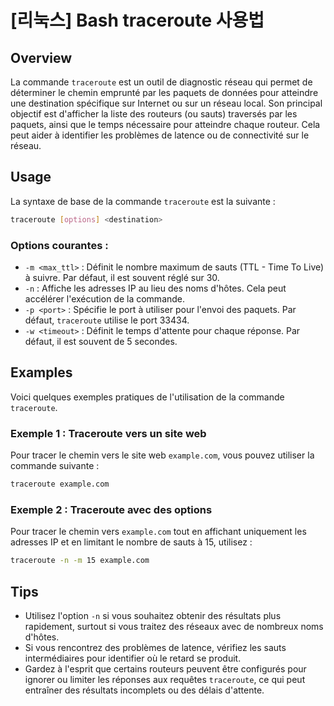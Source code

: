 # [리눅스] Bash traceroute 사용법

## Overview
La commande `traceroute` est un outil de diagnostic réseau qui permet de déterminer le chemin emprunté par les paquets de données pour atteindre une destination spécifique sur Internet ou sur un réseau local. Son principal objectif est d'afficher la liste des routeurs (ou sauts) traversés par les paquets, ainsi que le temps nécessaire pour atteindre chaque routeur. Cela peut aider à identifier les problèmes de latence ou de connectivité sur le réseau.

## Usage
La syntaxe de base de la commande `traceroute` est la suivante :

```bash
traceroute [options] <destination>
```

### Options courantes :
- `-m <max_ttl>` : Définit le nombre maximum de sauts (TTL - Time To Live) à suivre. Par défaut, il est souvent réglé sur 30.
- `-n` : Affiche les adresses IP au lieu des noms d'hôtes. Cela peut accélérer l'exécution de la commande.
- `-p <port>` : Spécifie le port à utiliser pour l'envoi des paquets. Par défaut, `traceroute` utilise le port 33434.
- `-w <timeout>` : Définit le temps d'attente pour chaque réponse. Par défaut, il est souvent de 5 secondes.

## Examples
Voici quelques exemples pratiques de l'utilisation de la commande `traceroute`.

### Exemple 1 : Traceroute vers un site web
Pour tracer le chemin vers le site web `example.com`, vous pouvez utiliser la commande suivante :

```bash
traceroute example.com
```

### Exemple 2 : Traceroute avec des options
Pour tracer le chemin vers `example.com` tout en affichant uniquement les adresses IP et en limitant le nombre de sauts à 15, utilisez :

```bash
traceroute -n -m 15 example.com
```

## Tips
- Utilisez l'option `-n` si vous souhaitez obtenir des résultats plus rapidement, surtout si vous traitez des réseaux avec de nombreux noms d'hôtes.
- Si vous rencontrez des problèmes de latence, vérifiez les sauts intermédiaires pour identifier où le retard se produit.
- Gardez à l'esprit que certains routeurs peuvent être configurés pour ignorer ou limiter les réponses aux requêtes `traceroute`, ce qui peut entraîner des résultats incomplets ou des délais d'attente.